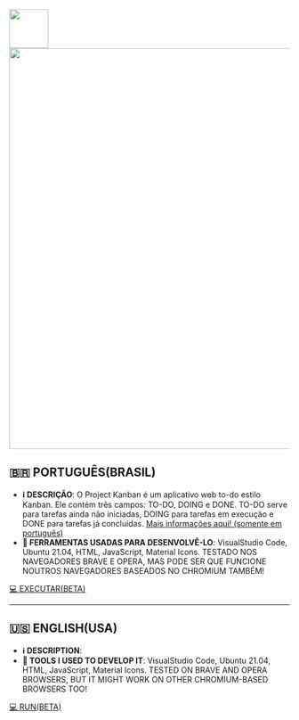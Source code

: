 <a href="https://redwars22.github.io/Web2/Kanban/">
  <img src="https://redwars22.github.io/Web2/Kanban/src/kanban.png" width="70px"/>
</a>

<img src="https://user-images.githubusercontent.com/26885598/147885554-eefe3d11-2c92-4b68-ba59-e56f6466df1b.png" width="720px"/>

## 🇧🇷 PORTUGUÊS(BRASIL) 

* **ℹ️ DESCRIÇÃO**: O Project Kanban é um aplicativo web to-do estilo Kanban. Ele contém três campos: TO-DO, DOING e DONE. TO-DO serve para tarefas ainda não iniciadas, DOING para tarefas em execução e DONE para tarefas já concluídas. [Mais informações aqui! (somente em português)](https://redwars22.github.io/Web2/Kanban/pages/help.html)
* **🧰 FERRAMENTAS USADAS PARA DESENVOLVÊ-LO**: VisualStudio Code, Ubuntu 21.04, HTML, JavaScript, Material Icons. TESTADO NOS NAVEGADORES BRAVE E OPERA, MAS PODE SER QUE FUNCIONE NOUTROS NAVEGADORES BASEADOS NO CHROMIUM TAMBÉM!

[💻 EXECUTAR(BETA)](https://redwars22.github.io/Web2/Kanban/)

<hr/>

## 🇺🇸 ENGLISH(USA)

* **ℹ️ DESCRIPTION**: 
* **🧰 TOOLS I USED TO DEVELOP IT**: VisualStudio Code, Ubuntu 21.04, HTML, JavaScript, Material Icons. TESTED ON BRAVE AND OPERA BROWSERS, BUT IT MIGHT WORK ON OTHER CHROMIUM-BASED BROWSERS TOO!

[💻 RUN(BETA)](https://redwars22.github.io/Web2/Kanban/)

